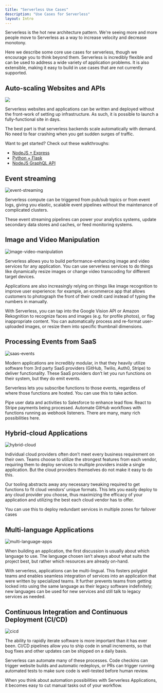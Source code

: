 ```yaml
---
title: "Serverless Use Cases"
description: "Use Cases for Serverless"
layout: Intro
---
```


Serverless is the hot new architecture pattern. We're seeing more and more people move to Serverless as a way to increase velocity and decrease monotony.

Here we describe some core use cases for serverless, though we encourage you to think beyond them. Serverless is incredibly flexible and can be used to address a wide variety of application problems. It is also extensible, making it easy to build in use cases that are not currently supported.

## Auto-scaling Websites and APIs

<img src="https://s3-us-west-2.amazonaws.com/assets.site.serverless.com/learn/intro/auto-scaling%402x.jpg">

Serverless websites and applications can be written and deployed without the front-work of setting up infrastructure. As such, it is possible to launch a fully-functional site in days.

The best part is that serverless backends scale automatically with demand. No need to fear crashing when you get sudden surges of traffic.

Want to get started? Check out these walkthroughs:

- [NodeJS + Express](https://serverless.com/blog/serverless-express-rest-api/)
- [Python + Flask](https://serverless.com/blog/flask-python-rest-api-serverless-lambda-dynamodb/)
- [NodeJS GraphQL API](https://serverless.com/blog/make-serverless-graphql-api-using-lambda-dynamodb/)

## Event streaming

![event-streaming](https://s3-us-west-2.amazonaws.com/assets.site.serverless.com/learn/intro/event-streaming%402x.jpg)

Serverless compute can be triggered from pub/sub topics or from event logs, giving you elastic, scalable event pipelines without the maintenance of complicated clusters.

These event streaming pipelines can power your analytics systems, update secondary data stores and caches, or feed monitoring systems.

## Image and Video Manipulation

![image-video-manipulation](https://s3-us-west-2.amazonaws.com/assets.site.serverless.com/learn/intro/video-manipulation%402x.jpg)

Serverless allows you to build performance-enhancing image and video services for any application. You can use serverless services to do things like dynamically resize images or change video transcoding for different target devices.

Applications are also increasingly relying on things like image recognition to improve user experience: for example, an ecommerce app that allows customers to photograph the front of their credit card instead of typing the numbers in manually.

With Serverless, you can tap into the Google Vision API or Amazon Rekognition to recognize faces and images (e.g. for profile photos), or flag inappropriate content. You can automatically process and re-format user-uploaded images, or resize them into specific thumbnail dimensions.

## Processing Events from SaaS

![saas-events](https://s3-us-west-2.amazonaws.com/assets.site.serverless.com/learn/intro/saas-events%402x.jpg)

Modern applications are incredibly modular, in that they heavily utilize software from 3rd party SaaS providers (GitHub, Twilio, Auth0, Stripe) to deliver functionality. These SaaS providers don’t let you run functions on their system, but they do emit events.

Serverless lets you subscribe functions to those events, regardless of where those functions are hosted. You can use this to take action.

Pipe user data and activities to Salesforce to enhance lead flow. React to Stripe payments being processed. Automate GitHub workflows with functions running as webhook listeners. There are many, many rich possibilities here.

## Hybrid-cloud Applications

![hybrid-cloud](https://s3-us-west-2.amazonaws.com/assets.site.serverless.com/learn/intro/hybrid-cloud%402x.jpg)

Individual cloud providers often don’t meet every business requirement on their own. Teams choose to utilize the strongest features from each vendor, requiring them to deploy services to multiple providers inside a single application. But the cloud providers themselves do not make it easy to do this.

Our tooling abstracts away any necessary tweaking required to get functions to fit cloud vendors’ unique formats. This lets you easily deploy to any cloud provider you choose, thus maximizing the efficacy of your application and utilizing the best each cloud vendor has to offer.

You can use this to deploy redundant services in multiple zones for failover cases

## Multi-language Applications

![multi-language-apps](https://s3-us-west-2.amazonaws.com/assets.site.serverless.com/learn/intro/multi-language-apps%402x.jpg)

When building an application, the first discussion is usually about which language to use. The language chosen isn’t always about what suits the project best, but rather which resources are already on-hand.

With serverless, applications can be multi-lingual. This fosters polyglot teams and enables seamless integration of services into an application that were written by specialized teams. It further prevents teams from getting locked into using the same language as their legacy software indefinitely; new languages can be used for new services and still talk to legacy services as needed.

## Continuous Integration and Continuous Deployment (CI/CD)

![cicd](https://s3-us-west-2.amazonaws.com/assets.site.serverless.com/learn/intro/CICD%402x.jpg)

The ability to rapidly iterate software is more important than it has ever been. CI/CD pipelines allow you to ship code in small increments, so that bug fixes and other updates can be shipped on a daily basis.

Serverless can automate many of these processes. Code checkins can trigger website builds and automatic redeploys, or PRs can trigger running automated tests to make sure code is well-tested before human review.

When you think about automation possibilities with Serverless Applications, it becomes easy to cut manual tasks out of your workflow.

